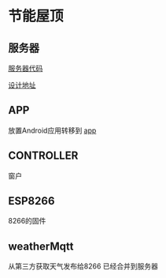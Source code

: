 # 节能屋顶

## 服务器
[服务器代码](https://github.com/qxdn/sunbest)

[设计地址](http://101.133.235.188/)

## APP

放置Android应用转移到
[app](https://github.com/qxdn/WindowController)

## CONTROLLER

窗户

## ESP8266

8266的固件

## weatherMqtt

从第三方获取天气发布给8266
已经合并到服务器